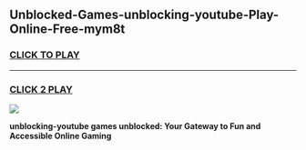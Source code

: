 
## Unblocked-Games-unblocking-youtube-Play-Online-Free-mym8t
<h3>
<a href="https://premium76.site?title=unblocking-youtube&ref=26A">CLICK TO PLAY</a></h3>
<hr>

<h3>
<a href="https://premium76.site?title=unblocking-youtube&ref=26A">CLICK 2 PLAY</a>
  
</h3>

<a href="https://premium76.site?title=unblocking-youtube&ref=26A"><img src="https://clearcache.store/games.png"></a>


**unblocking-youtube games unblocked: Your Gateway to Fun and Accessible Online Gaming**
